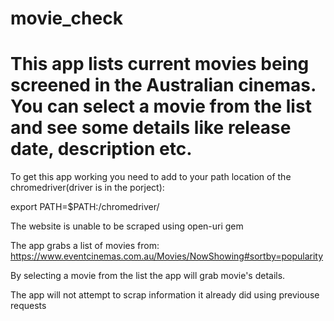 # movie_check

# This app lists current movies being screened in the Australian cinemas. You can select a movie from the list and see some details like release date, description etc. 

To get this app working you need to add to your path location of the chromedriver(driver is in the porject):

export PATH=$PATH:<yourpath>/chromedriver/

The website is unable to be scraped using open-uri gem

The app grabs a list of movies from:
https://www.eventcinemas.com.au/Movies/NowShowing#sortby=popularity

By selecting a movie from the list the app will grab movie's details. 

The app will not attempt to scrap information it already did using previouse requests
